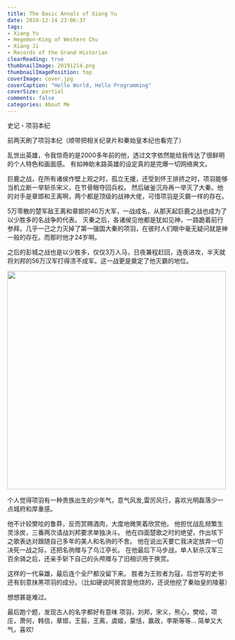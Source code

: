 ```yaml
---
title: The Basic Annals of Xiang Yu
date: 2019-12-14 23:06:37
tags:
- Xiang Yu
- Hegemon-King of Western Chu
- Xiang Ji
- Records of the Grand Historian
clearReading: true
thumbnailImage: 20191214.png
thumbnailImagePosition: top
coverImage: cover.jpg
coverCaption: "Hello World, Hello Programming"
coverSize: partial
comments: false
categories: About Me
---
```

史记・项羽本纪
<!--more-->

前两天刷了项羽本纪（顺带把相关纪录片和秦始皇本纪也看完了）

乱世出英雄，令我惊奇的是2000多年前的他，透过文字依然能给我传达了很鲜明的个人特色和画面感。
有如神助末路英雄的设定真的是完爆一切网络爽文。

巨鹿之战，在所有诸侯作壁上观之时，孤立无援，还受到怀王排挤之时，项羽能够当机立断一举斩杀宋义，在节骨眼夺回兵权。
然后破釜沉舟再一举灭了大秦。他的对手是章邯和王离啊，两个都是顶级的战神大佬，可惜项羽是灭霸一样的存在。

5万零散的楚军敌王离和章邯的40万大军，一战成名，从那天起巨鹿之战也成为了以少胜多的名战争的代表。
灭秦之后，各诸侯见他都是犹如见神，一路跪着前行参拜。几乎一己之力灭掉了第一强国大秦的项羽，在彼时人们眼中毫无疑问就是神一般的存在。而那时他才24岁啊。

之后的彭城之战也是以少胜多，仅仅3万人马，日夜兼程赶回，连夜进攻，半天就将刘邦的56万汉军打得溃不成军。这一战更是奠定了他灭霸的地位。

<img src="./1.jpg" style="width: 500px">

个人觉得项羽有一种贵族出生的少年气，意气风发,雷厉风行，喜欢光明磊落少一点城府和厚重感。

他不计较樊哙的鲁莽，反而赏赐酒肉，大度地微笑着欣赏他。
他担忧战乱频繁生灵涂炭，三番两次请战刘邦要求单独决斗。
他在四面楚歌之时的绝望，作出垓下之歌表达对跟随自己多年的美人和名驹的不舍。
他在说出天要亡我决定放弃一切决死一战之际，还把名驹赠与了乌江亭长。
在他最后下马步战，单人斩杀汉军三百余骑之后，还亲手斩下自己的头颅赠与了旧相识用于换赏。

这样的一代枭雄，最后连个全尸都没留下来。
胜者为王败者为寇，后世写的史书还有刻意抹黑项羽的成分。（比如硬说阿房宫是他烧的，还说他挖了秦始皇的陵墓）

想想甚是难过。

最后跑个题，发现古人的名字都好有意味
项羽，刘邦，宋义，熊心，樊哙，项庄，萧何，韩信，章邯，王翦，王离，虞姬，蒙恬，赢政，李斯等等...
简单又大气，喜欢!
